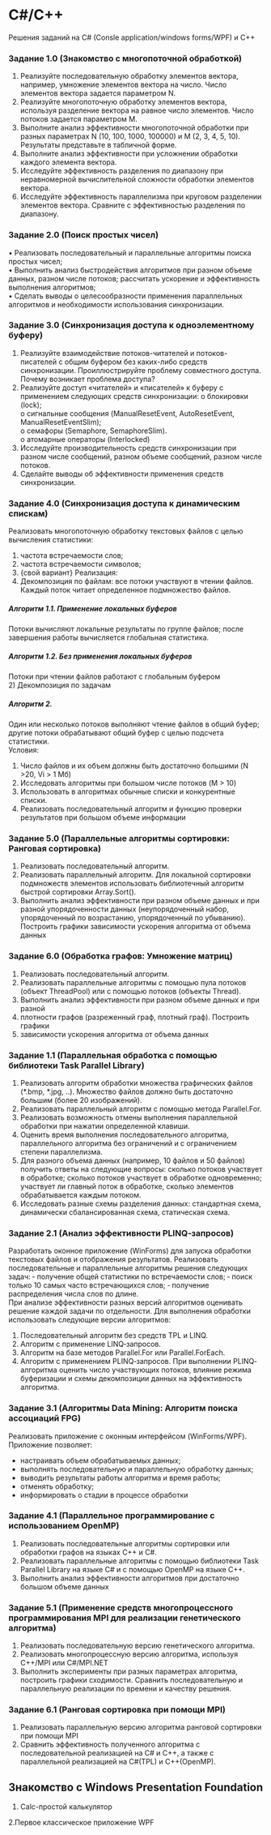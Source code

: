 # C#/C++
Решения заданий на C# (Consle application/windows forms/WPF) и С++
### Задание 1.0 (Знакомство с многопоточной обработкой)
1. Реализуйте последовательную обработку элементов вектора, например,
умножение элементов вектора на число. Число элементов вектора задается
параметром N.
2. Реализуйте многопоточную обработку элементов вектора, используя разделение
вектора на равное число элементов. Число потоков задается параметром M.
3. Выполните анализ эффективности многопоточной обработки при разных
параметрах N (10, 100, 1000, 100000) и M (2, 3, 4, 5, 10). Результаты представьте в
табличной форме.
4. Выполните анализ эффективности при усложнении обработки каждого элемента
вектора.
5. Исследуйте эффективность разделения по диапазону при неравномерной
вычислительной сложности обработки элементов вектора.
6. Исследуйте эффективность параллелизма при круговом разделении элементов
вектора. Сравните с эффективностью разделения по диапазону.

### Задание 2.0 (Поиск простых чисел)
•	Реализовать последовательный и параллельные алгоритмы поиска простых чисел;  
•	Выполнить анализ быстродействия алгоритмов при разном объеме данных, разном числе потоков; рассчитать ускорение и эффективность выполнения алгоритмов;   
•	Сделать выводы о целесообразности применения параллельных алгоритмов и необходимости использования синхронизации.

### Задание 3.0 (Синхронизация доступа к одноэлементному буферу)
1.	Реализуйте взаимодействие потоков-читателей и потоков-писателей с общим буфером без каких-либо средств синхронизации. Проиллюстрируйте проблему совместного доступа. Почему возникает проблема доступа?
2.	Реализуйте доступ «читателей» и «писателей» к буферу с применением следующих средств синхронизации:
o	блокировки (lock);  
o	сигнальные сообщения (ManualResetEvent, AutoResetEvent, ManualResetEventSlim);  
o	семафоры (Semaphore, SemaphoreSlim).  
o	атомарные операторы (Interlocked)  
3.	Исследуйте производительность средств синхронизации при разном числе сообщений, разном объеме сообщений, разном числе потоков.
4.	Сделайте выводы об эффективности применения средств синхронизации.

### Задание 4.0 (Синхронизация доступа к динамическим спискам)
Реализовать многопоточную обработку текстовых файлов с целью вычисления статистики:
1) частота встречаемости слов;
2) частота встречаемости символов;
3) {свой вариант}
Реализация:  
1) Декомпозиция по файлам: все потоки участвуют в чтении файлов.
Каждый поток читает определенное подмножество файлов.  
##### Алгоритм 1.1. Применение локальных буферов  
Потоки вычисляют локальные результаты по группе файлов; после завершения работы вычисляется глобальная статистика.  
##### Алгоритм 1.2. Без применения локальных буферов  
Потоки при чтении файлов работают с глобальным буфером  
2) Декомпозиция по задачам  
##### Алгоритм 2.  
Один или несколько потоков выполняют чтение файлов в общий буфер; другие потоки обрабатывают общий буфер с целью подсчета статистики.  
Условия:  
1) Число файлов и их объем должны быть достаточно большими (N >20, Vi > 1 Мб)  
2) Исследовать алгоритмы при большом числе потоков (M > 10)  
3) Использовать в алгоритмах обычные списки и конкурентные списки.  
4) Реализовать последовательный алгоритм и функцию проверки результатов при большом объеме информации  

### Задание 5.0 (Параллельные алгоритмы сортировки: Ранговая сортировка)
1. Реализовать последовательный алгоритм. 
2. Реализовать параллельный алгоритм. Для локальной сортировки подмножеств элементов использовать библиотечный алгоритм быстрой сортировки Array.Sort(). 
3. Выполнить анализ эффективности при разном объеме данных и при разной упорядоченности данных (неупорядоченный набор, упорядоченный по возрастанию, упорядоченный по убыванию). Построить графики зависимости ускорения алгоритма от объема данных

### Задание 6.0 (Обработка графов: Умножение матриц)
1.	Реализовать последовательный алгоритм.
2.	Реализовать параллельные алгоритмы с помощью пула потоков (объект ThreadPool) или с помощью потоков (объекты Thread).
3.	Выполнить анализ эффективности при разном объеме данных и при разной
4.	плотности графов (разреженный граф, плотный граф). Построить графики
5.	зависимости ускорения алгоритма от объема данных

### Задание 1.1 (Параллельная обработка с помощью библиотеки Task Parallel Library)
1. Реализовать алгоритм обработки множества графических файлов (*.bmp, *.jpg, ..).
Множество файлов должно быть достаточно большим (более 20 изображений).
2. Реализовать параллельный алгоритм с помощью метода Parallel.For.
3. Реализовать возможность отмены выполнения параллельной обработки при нажатии
определенной клавиши.
4. Оценить время выполнения последовательного алгоритма, параллельного алгоритма без
ограничений и с ограничением степени параллелизма.
5. Для разного объема данных (например, 10 файлов и 50 файлов) получить ответы на
следующие вопросы: сколько потоков участвует в обработке; сколько потоков участвует в
обработке одновременно; участвует ли главный поток в обработке, сколько элементов
обрабатывается каждым потоком.
6. Исследовать разные схемы разделения данных: стандартная схема, динамически
сбалансированная схема, статическая схема.

### Задание 2.1 (Анализ эффективности PLINQ‐запросов)
Разработать оконное приложение (WinForms) для запуска обработки текстовых файлов и 
отображения результатов.
Реализовать последовательные и параллельные алгоритмы решения следующих задач:
  ‐ получение общей статистики по встречаемости слов;
  ‐ поиск только 10 самых часто встречающихся слов;
  ‐ получение распределения числа слов по длине.   
При  анализе  эффективности  разных  версий  алгоритмов  оценивать  решение  каждой 
задачи по отдельности.
Для выполнения обработки использовать следующие версии алгоритмов:
1) Последовательный алгоритм без средств TPL и LINQ.
2) Алгоритм с применение LINQ‐запросов.
3) Алгоритм на базе методов Parallel.For или Parallel.ForEach.
4) Алгоритм с применением PLINQ‐запросов.
При выполнении PLINQ‐алгоритма оценить число участвующих потоков, влияние режима 
буферизации и схемы декомпозиции данных на эффективность алгоритма.

### Задание 3.1 (Алгоритмы Data Mining: Алгоритм поиска ассоциаций FPG)
Реализовать приложение с оконным интерфейсом (WinForms/WPF).
Приложение позволяет:
- настраивать объем обрабатываемых данных;
- выполнять последовательную и параллельную обработку данных;
- выводить результаты работы алгоритма и время работы;
- отменять обработку;
- информировать о стадии в процессе обработки

### Задание 4.1 (Параллельное программирование с использованием OpenMP)
1. Реализовать последовательные алгоритмы сортировки или обработки графов на языках С++ и C#.
2. Реализовать параллельные алгоритмы с помощью библиотеки Task Parallel Library на языке С# и с помощью OpenMP на языке C++.
3. Выполнить анализ эффективности алгоритмов при достаточно большом объеме данных

### Задание 5.1 (Применение средств многопроцессного программирования MPI для реализации генетического алгоритма)
1) Реализовать последовательную версию генетического алгоритма. 
2) Реализовать многопроцессную версию алгоритма, используя С++/MPI или С#/MPI.NET 
3) Выполнить эксперименты при разных параметрах алгоритма, построить графики сходимости. Сравнить последовательную и параллельную реализации по времени и качеству решения.

### Задание 6.1 (Ранговая сортировка при помощи MPI)
 1. Реализовать параллельную версию алгоритма ранговой сортировки при помощи MPI
 2. Сравнить эффективность полученного алгоритма с последовательной реализацией на C# и C++, а также с параллельной реализацией на C#(TPL) и C++(OpenMP).

## Знакомство с Windows Presentation Foundation
 1. Calc-простой калькулятор
 
 2.Первое классическое приложение WPF
 
